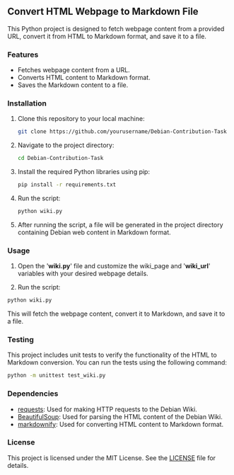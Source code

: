 ## Convert HTML Webpage to Markdown File

This Python project is designed to fetch webpage content from a provided URL, convert it from HTML to Markdown format, and save it to a file.

### Features
- Fetches webpage content from a URL.
- Converts HTML content to Markdown format.
- Saves the Markdown content to a file.

### Installation

1. Clone this repository to your local machine:

   ```bash
   git clone https://github.com/yourusername/Debian-Contribution-Task
   ```

2. Navigate to the project directory:

   ```bash
   cd Debian-Contribution-Task
   ```

3. Install the required Python libraries using pip:

   ```bash
   pip install -r requirements.txt
   ```

4. Run the script:

   ```bash
   python wiki.py
   ```

5. After running the script, a file will be generated in the project directory containing Debian web content in Markdown format.

### Usage
1. Open the '**wiki.py**' file and customize the wiki_page and '**wiki_url**' variables with your desired webpage details.

2. Run the script:

```bash
python wiki.py
```
This will fetch the webpage content, convert it to Markdown, and save it to a file.

### Testing
This project includes unit tests to verify the functionality of the HTML to Markdown conversion. You can run the tests using the following command:

```bash
python -m unittest test_wiki.py
 ```


### Dependencies

- [requests](https://pypi.org/project/requests/): Used for making HTTP requests to the Debian Wiki.
- [BeautifulSoup](https://pypi.org/project/beautifulsoup4/): Used for parsing the HTML content of the Debian Wiki.
- [markdownify](https://pypi.org/project/markdownify/): Used for converting HTML content to Markdown format.

### License

This project is licensed under the MIT License. See the [LICENSE](LICENSE) file for details.